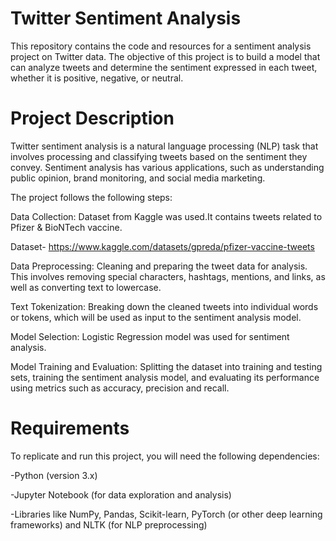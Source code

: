 # Twitter Sentiment Analysis
This repository contains the code and resources for a sentiment analysis project on Twitter data.
The objective of this project is to build a model that can analyze tweets and determine the sentiment expressed in each tweet, whether it is positive, negative, or neutral.


# Project Description
Twitter sentiment analysis is a natural language processing (NLP) task that involves processing and classifying tweets based on the sentiment they convey. Sentiment analysis has various applications, such as understanding public opinion, brand monitoring, and social media marketing.

The project follows the following steps:

Data Collection: Dataset from Kaggle was used.It contains tweets related to Pfizer & BioNTech vaccine.

Dataset- https://www.kaggle.com/datasets/gpreda/pfizer-vaccine-tweets 

Data Preprocessing: Cleaning and preparing the tweet data for analysis. This involves removing special characters, hashtags, mentions, and links, as well as converting text to lowercase.

Text Tokenization: Breaking down the cleaned tweets into individual words or tokens, which will be used as input to the sentiment analysis model.

Model Selection: Logistic Regression model was used for sentiment analysis.

Model Training and Evaluation: Splitting the dataset into training and testing sets, training the sentiment analysis model, and evaluating its performance using metrics such as accuracy, precision and recall.

# Requirements
To replicate and run this project, you will need the following dependencies:

-Python (version 3.x)

-Jupyter Notebook (for data exploration and analysis)

-Libraries like NumPy, Pandas, Scikit-learn, PyTorch (or other deep learning frameworks) and NLTK (for NLP preprocessing)
